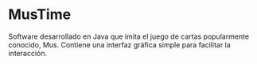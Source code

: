 # MusTime
Software desarrollado en Java que imita el juego de cartas popularmente conocido, Mus. Contiene una interfaz gráfica simple para facilitar la interacción.
